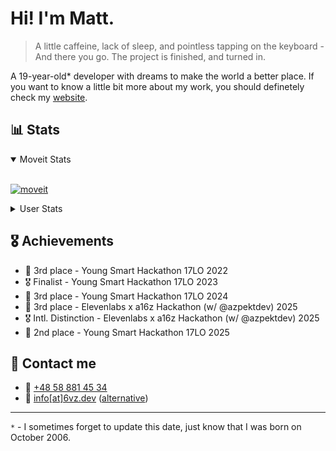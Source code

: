 # Hi! I'm Matt. 
> A little caffeine, lack of sleep, and pointless tapping on the keyboard - And there you go. The project is finished, and turned in.

A 19-year-old* developer with dreams to make the world a better place.
If you want to know a little bit more about my work, you should definetely check my [website](https://6vz.dev).

## 📊 Stats
<details open>
<summary>Moveit Stats</summary>
<br>

[![moveit](https://github.azpekt.dev/moveit.svg)](https://gdzieautobus.pl)
</details>
<details>
<summary>User Stats</summary>
<br>

[![Anurag's GitHub stats](https://github-readme-stats.vercel.app/api?username=6vz)](https://github.com/anuraghazra/github-readme-stats)<br />
[![Top Langs](https://github-readme-stats.vercel.app/api/top-langs/?username=6vz&layout=donut)](https://github.com/anuraghazra/github-readme-stats)
</details>

## 🎖️  Achievements
- 🥉 3rd place - Young Smart Hackathon 17LO 2022
- 🎖️ Finalist - Young Smart Hackathon 17LO 2023
- 🥉 3rd place - Young Smart Hackathon 17LO 2024
- 🥉 3rd place - Elevenlabs x a16z Hackathon (w/ @azpektdev) 2025
- 🎖️ Intl. Distinction - Elevenlabs x a16z Hackathon (w/ @azpektdev) 2025
- 🥈 2nd place - Young Smart Hackathon 17LO 2025

## 📇 Contact me
- 📲 <a href="tel:+48588814534">+48 58 881 45 34</a>
- 📧 [info[at]6vz.dev](mailto:info@6vz.dev) ([alternative](mailto:mbaranowski@seznam.cz))

---
`*` - I sometimes forget to update this date, just know that I was born on October 2006.
